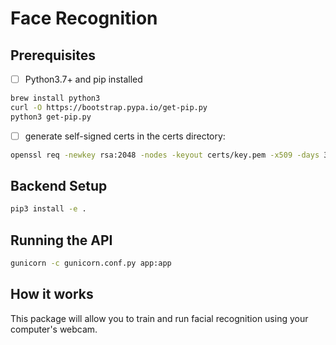 # Face Recognition

## Prerequisites
- [ ] Python3.7+ and pip installed
```bash
brew install python3
curl -O https://bootstrap.pypa.io/get-pip.py
python3 get-pip.py
```
- [ ] generate self-signed certs in the certs directory:
```bash
openssl req -newkey rsa:2048 -nodes -keyout certs/key.pem -x509 -days 365 -out certs/certificate.pem
```

## Backend Setup
```bash
pip3 install -e .
```

## Running the API
```bash
gunicorn -c gunicorn.conf.py app:app
```

## How it works
This package will allow you to train and run facial recognition using your computer's webcam.
